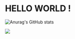 # HELLO WORLD !
  ![Anurag's GitHub stats](https://github-readme-stats.vercel.app/api?username=kkm4512&show_icons=true&theme=radical)
<div>
  <img src="https://img.shields.io/badge/Velog-1EBC8F?style=for-the-badge&logo=velog&logoColor=white" />
</div>
